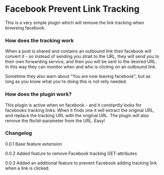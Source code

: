 # Facebook Prevent Link Tracking

This is a very simple plugin which will remove the link tracking when browsing facebook.

### How does the tracking work
When a post is shared and contains an outbound link then facebook will convert it - so instead of sending you strait to the URL, they will send you to their own forwarding service, and then you will be sent to the desired URL. In this way they can monitor when and who is clickng on an outbound link.

Sometime they also warn about "You are now leaving facebook", but as long as you know what you're doing this is not relly needed.

### How does the plugin work?
This plugin is active when on facebook - and it constantly looks for facebooks tracking links. When it finds one it will extract the original URL, and replace the tracking URL with the original URL. The plugin will also remove the fbclid-parameter from the URL. Easy!

### Changelog

0.0.1 Base feature extension

0.0.2 Added feature to remove Facebook tracking GET-attributes

0.0.3 Added an additional feature to prevent Facebook adding tracking link when a link is clicked.
